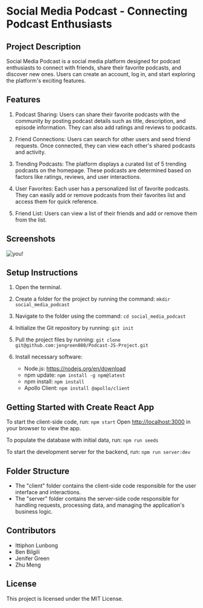 # Social Media Podcast - Connecting Podcast Enthusiasts

## Project Description

Social Media Podcast is a social media platform designed for podcast enthusiasts to connect with friends, share their favorite podcasts, and discover new ones. Users can create an account, log in, and start exploring the platform's exciting features.

## Features

1. Podcast Sharing: Users can share their favorite podcasts with the community by posting podcast details such as title, description, and episode information. They can also add ratings and reviews to podcasts.

2. Friend Connections: Users can search for other users and send friend requests. Once connected, they can view each other's shared podcasts and activity.

3. Trending Podcasts: The platform displays a curated list of 5 trending podcasts on the homepage. These podcasts are determined based on factors like ratings, reviews, and user interactions.

4. User Favorites: Each user has a personalized list of favorite podcasts. They can easily add or remove podcasts from their favorites list and access them for quick reference.

5. Friend List: Users can view a list of their friends and add or remove them from the list.

## Screenshots

![you!](https://github.com/andrewlunbong/Podcast-JS-Project/assets/128614599/1afdcb85-2d46-48b8-89ed-d19163ff2b4a)


## Setup Instructions

1. Open the terminal.

2. Create a folder for the project by running the command: `mkdir social_media_podcast`

3. Navigate to the folder using the command: `cd social_media_podcast`

4. Initialize the Git repository by running: `git init`

5. Pull the project files by running: `git clone git@github.com:jengreen080/Podcast-JS-Project.git`

6. Install necessary software:
   - Node.js: https://nodejs.org/en/download
   - npm update: `npm install -g npm@latest`
   - npm install: `npm install`
   - Apollo Client: `npm install @apollo/client`

## Getting Started with Create React App

To start the client-side code, run: `npm start`
Open [http://localhost:3000](http://localhost:3000) in your browser to view the app.

To populate the database with initial data, run: `npm run seeds`

To start the development server for the backend, run: `npm run server:dev`

## Folder Structure

- The "client" folder contains the client-side code responsible for the user interface and interactions.
- The "server" folder contains the server-side code responsible for handling requests, processing data, and managing the application's business logic.

## Contributors

- Ittiphon Lunbong 
- Ben Bilgili
- Jenifer Green
- Zhu Meng



## License

This project is licensed under the MIT License.
